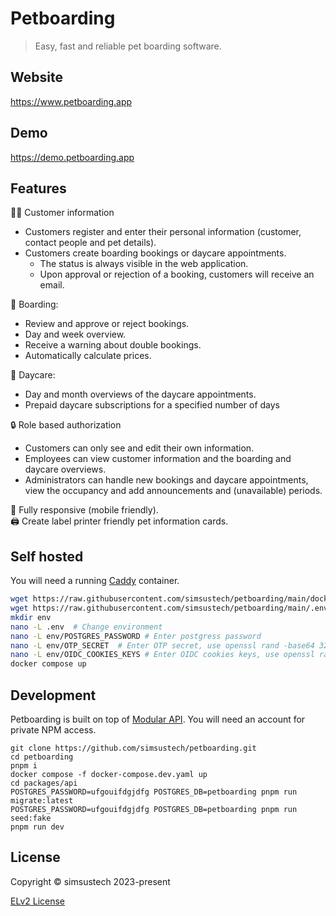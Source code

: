 # Petboarding

> Easy, fast and reliable pet boarding software.

## Website

https://www.petboarding.app

## Demo

https://demo.petboarding.app

## Features

🧑‍🦱 Customer information
  - Customers register and enter their personal information (customer, contact people and pet details).
  - Customers create boarding bookings or daycare appointments.
    - The status is always visible in the web application.
    - Upon approval or rejection of a booking, customers will receive an email.

📆 Boarding:
  - Review and approve or reject bookings.
  - Day and week overview.
  - Receive a warning about double bookings.
  - Automatically calculate prices.

📅 Daycare:
  - Day and month overviews of the daycare appointments.
  - Prepaid daycare subscriptions for a specified number of days

🔒 Role based authorization
  - Customers can only see and edit their own information.
  - Employees can view customer information and the boarding and daycare overviews.
  - Administrators can handle new bookings and daycare appointments, view the occupancy and add announcements and (unavailable) periods.

📱 Fully responsive (mobile friendly).  
🖨️ Create label printer friendly pet information cards.  

## Self hosted
You will need a running [Caddy](https://github.com/lucaslorentz/caddy-docker-proxy) container.
```sh
wget https://raw.githubusercontent.com/simsustech/petboarding/main/docker-compose.yaml
wget https://raw.githubusercontent.com/simsustech/petboarding/main/.env.example -O .env
mkdir env
nano -L .env  # Change environment
nano -L env/POSTGRES_PASSWORD # Enter postgress password
nano -L env/OTP_SECRET  # Enter OTP secret, use openssl rand -base64 32
nano -L env/OIDC_COOKIES_KEYS # Enter OIDC cookies keys, use openssl rand -base64 32, comma separated
docker compose up
```

## Development
Petboarding is built on top of [Modular API](https://www.simsus.tech/modularapi). You will need an account for private NPM access.
```
git clone https://github.com/simsustech/petboarding.git
cd petboarding
pnpm i
docker compose -f docker-compose.dev.yaml up
cd packages/api
POSTGRES_PASSWORD=ufgouifdgjdfg POSTGRES_DB=petboarding pnpm run migrate:latest
POSTGRES_PASSWORD=ufgouifdgjdfg POSTGRES_DB=petboarding pnpm run seed:fake
pnpm run dev
```

## License
Copyright © simsustech 2023-present

[ELv2 License](./LICENSE)
